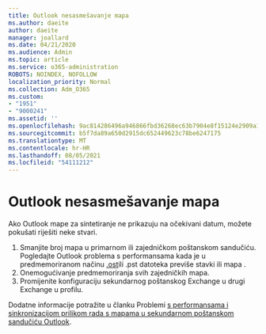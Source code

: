 ```yaml
---
title: Outlook nesasmešavanje mapa
ms.author: daeite
author: daeite
manager: joallard
ms.date: 04/21/2020
ms.audience: Admin
ms.topic: article
ms.service: o365-administration
ROBOTS: NOINDEX, NOFOLLOW
localization_priority: Normal
ms.collection: Adm_O365
ms.custom:
- "1951"
- "9000241"
ms.assetid: ''
ms.openlocfilehash: 9ac814286496a946866fbd36268ec63b7904e8f15124e2909a134805fc615a7a
ms.sourcegitcommit: b5f7da89a650d2915dc652449623c78be6247175
ms.translationtype: MT
ms.contentlocale: hr-HR
ms.lasthandoff: 08/05/2021
ms.locfileid: "54111212"
---
```

# <a name="outlook-not-synching-folders"></a>Outlook nesasmešavanje mapa

Ako Outlook mape za sintetiranje ne prikazuju na očekivani datum, možete pokušati riješiti neke stvari.

1. Smanjite broj mapa u primarnom ili zajedničkom poštanskom sandučiću. Pogledajte Outlook problema s performansama kada je u predmemoriranom načinu [.ost](https://support.microsoft.com/help/2768656)ili .pst datoteka previše stavki ili mapa .
2. Onemogućivanje predmemoriranja svih zajedničkih mapa.
3. Promijenite konfiguraciju sekundarnog poštanskog Exchange u drugi Exchange u profilu.

Dodatne informacije potražite u članku Problemi [s performansama i sinkronizacijom prilikom rada s mapama u sekundarnom poštanskom sandučiću Outlook](https://support.microsoft.com/help/3115602).
